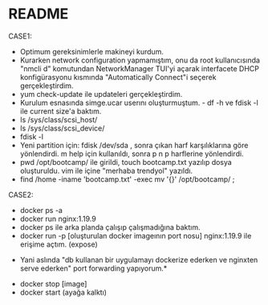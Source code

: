 # README
CASE1:  
- Optimum gereksinimlerle makineyi kurdum. 
- Kurarken network configuration yapmamıştım, onu da root kullanıcısında "nmcli d" komutundan NetworkManager TUI'yi açarak interfacete DHCP konfigürasyonu kısmında "Automatically Connect"i seçerek gerçekleştirdim. 
- yum check-update ile updateleri gerçekleştirdim. 
- Kurulum esnasında simge.ucar userını oluşturmuştum. - df -h ve fdisk -l ile current size'a baktım.  
- ls /sys/class/scsi_host/  
- ls /sys/class/scsi_device/ 
- fdisk -l 
- Yeni partition için: fdisk /dev/sda , sonra çıkan harf karşılıklarına göre yönlendirdi. m help için kullanıldı, sonra p n p harflerine yönlendirdi. 
- pwd /opt/bootcamp/ ile girildi, touch bootcamp.txt yazılıp dosya oluşturuldu. vim ile içine "merhaba trendyol" yazıldı. 
- find /home -iname 'bootcamp.txt' -exec mv '{}' /opt/bootcamp/ \;  

CASE2: 

- docker ps -a 
- docker run nginx:1.19.9 
- docker ps ile arka planda çalışıp çalışmadığına baktım. 
- docker run -p [oluşturulan docker imageının port nosu] nginx:1.19.9 ile erişime açtım. (expose) 
* Yani aslında "db kullanan bir uygulamayı dockerize ederken ve nginxten serve ederken" port forwarding yapıyorum.* 
- docker stop [image]  
- docker start (ayağa kalktı)
